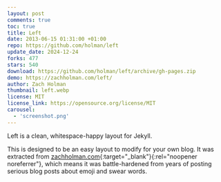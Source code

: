 ```yaml
---
layout: post
comments: true
toc: true
title: Left
date: 2013-06-15 01:31:00 +01:00
repo: https://github.com/holman/left
update_date: 2024-12-24
forks: 477
stars: 540
download: https://github.com/holman/left/archive/gh-pages.zip
demo: https://zachholman.com/left/
author: Zach Holman
thumbnail: left.webp
license: MIT
license_link: https://opensource.org/license/MIT
carousel:
  - 'screenshot.png'
---
```


Left is a clean, whitespace-happy layout for Jekyll.

This is designed to be an easy layout to modify for your own blog. It was extracted from [zachholman.com](https://zachholman.com/){:target="_blank"}{:rel="noopener noreferrer"}, which means it was battle-hardened from years of posting serious blog posts about emoji and swear words.
